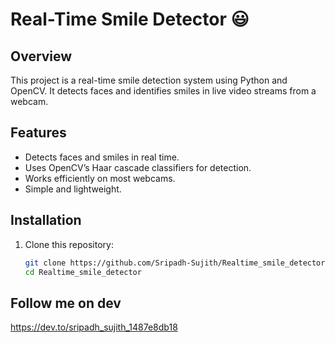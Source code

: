 # Real-Time Smile Detector 😃

## Overview
This project is a real-time smile detection system using Python and OpenCV. It detects faces and identifies smiles in live video streams from a webcam.

## Features
- Detects faces and smiles in real time.
- Uses OpenCV’s Haar cascade classifiers for detection.
- Works efficiently on most webcams.
- Simple and lightweight.

## Installation
1. Clone this repository:
   ```bash
   git clone https://github.com/Sripadh-Sujith/Realtime_smile_detector.git
   cd Realtime_smile_detector

## Follow me on dev
https://dev.to/sripadh_sujith_1487e8db18

